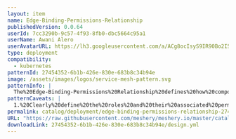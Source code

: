 ```yaml
---
layout: item
name: Edge-Binding-Permissions-Relationship
publishedVersion: 0.0.64
userId: 7cc3290b-9c57-4f93-8fb0-dbc5664c95a1
userName: Awani Alero
userAvatarURL: https://lh3.googleusercontent.com/a/ACg8ocIsyS9IR90Bo2I56iqRPlYulzglXOKhqczvYvf31sttxczvwuTX=s96-c
type: deployment
compatibility:
  - kubernetes
patternId: 27454352-6b1b-426e-830e-683b8c34b94e
image: /assets/images/logos/service-mesh-pattern.svg
patternInfo: |
  The%20Edge-Binding-Permissions%20Relationship%20defines%20how%20components%20connect%20to%20establish%20access%20control%20and%20permissions%20in%20a%20system.%20%0A%0AIn%20the%20Edge-Binding-Permissions%20relationship%2C%20the%20binding%20components%2C%20such%20as%20role%20bindings%20and%20cluster%20role%20bindings%2C%20act%20as%20essential%20links%20that%20establish%20and%20enforce%20permissions.%20They%20connect%20service%20accounts%20to%20roles%20or%20cluster%20roles%2C%20determining%20what%20actions%20the%20service%20accounts%20are%20allowed%20to%20perform.
patternCaveats: |
  1.%20Clearly%20define%20the%20roles%20and%20their%20associated%20permissions%20before%20creating%20bindings.%20Understand%20what%20actions%20the%20service%20accounts%20will%20need%20to%20perform%20and%20ensure%20that%20roles%20are%20designed%20to%20grant%20only%20the%20necessary%20permissions%20to%20follow%20the%20principle%20of%20least%20privilege.%0A%0A2.%20Plan%20for%20how%20role%20bindings%20and%20cluster%20role%20bindings%20will%20be%20managed%20over%20time.%20Consider%20the%20implications%20of%20adding%20or%20removing%20bindings%2C%20especially%20in%20dynamic%20environments%20where%20service%20accounts%20may%20change%20frequently.%20Ensure%20that%20you%20have%20processes%20in%20place%20for%20reviewing%20and%20updating%20permissions%20as%20needed.
permalink: catalog/deployment/edge-binding-permissions-relationship-27454352-6b1b-426e-830e-683b8c34b94e.html
URL: "https://raw.githubusercontent.com/meshery/meshery.io/master/catalog/27454352-6b1b-426e-830e-683b8c34b94e/0.0.64/design.yml"
downloadLink: 27454352-6b1b-426e-830e-683b8c34b94e/design.yml
---
```

